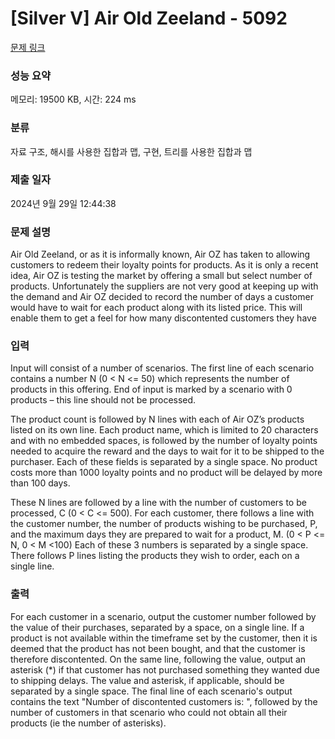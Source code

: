 # [Silver V] Air Old Zeeland - 5092 

[문제 링크](https://www.acmicpc.net/problem/5092) 

### 성능 요약

메모리: 19500 KB, 시간: 224 ms

### 분류

자료 구조, 해시를 사용한 집합과 맵, 구현, 트리를 사용한 집합과 맵

### 제출 일자

2024년 9월 29일 12:44:38

### 문제 설명

<p>Air Old Zeeland, or as it is informally known, Air OZ has taken to allowing customers to redeem their loyalty points for products. As it is only a recent idea, Air OZ is testing the market by offering a small but select number of products. Unfortunately the suppliers are not very good at keeping up with the demand and Air OZ decided to record the number of days a customer would have to wait for each product along with its listed price. This will enable them to get a feel for how many discontented customers they have</p>

### 입력 

 <p>Input will consist of a number of scenarios. The first line of each scenario contains a number N (0 < N <= 50) which represents the number of products in this offering. End of input is marked by a scenario with 0 products – this line should not be processed.</p>

<p>The product count is followed by N lines with each of Air OZ’s products listed on its own line. Each product name, which is limited to 20 characters and with no embedded spaces, is followed by the number of loyalty points needed to acquire the reward and the days to wait for it to be shipped to the purchaser. Each of these fields is separated by a single space. No product costs more than 1000 loyalty points and no product will be delayed by more than 100 days.</p>

<p>These N lines are followed by a line with the number of customers to be processed, C (0 < C <= 500). For each customer, there follows a line with the customer number, the number of products wishing to be purchased, P, and the maximum days they are prepared to wait for a product, M. (0 < P <= N, 0 < M <100) Each of these 3 numbers is separated by a single space. There follows P lines listing the products they wish to order, each on a single line.</p>

### 출력 

 <p>For each customer in a scenario, output the customer number followed by the value of their purchases, separated by a space, on a single line. If a product is not available within the timeframe set by the customer, then it is deemed that the product has not been bought, and that the customer is therefore discontented. On the same line, following the value, output an asterisk (*) if that customer has not purchased something they wanted due to shipping delays. The value and asterisk, if applicable, should be separated by a single space. The final line of each scenario's output contains the text "Number of discontented customers is: ", followed by the number of customers in that scenario who could not obtain all their products (ie the number of asterisks).</p>

